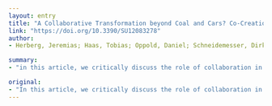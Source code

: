 ```yaml
---
layout: entry
title: "A Collaborative Transformation beyond Coal and Cars? Co-Creation and Corporatism in the German Energy and Mobility Transitions"
link: "https://doi.org/10.3390/SU12083278"
author:
- Herberg, Jeremias; Haas, Tobias; Oppold, Daniel; Schneidemesser, Dirk von

summary:
- "in this article, we critically discuss the role of collaboration in Germany's path towards a post-carbon economy. We consider civic movements and novel forms of collaboration as a potentially transformative challenger to the predominant approach of corporatist collaboration in the mobility and energy sectors. Co-creation, as we would like to call this methodical approach to collaborating, can be anchored within the environmental and industrial policy arenas."

original:
- "In this article, we critically discuss the role of collaboration in Germany&rsquo;s path towards a post-carbon economy. We consider civic movements and novel forms of collaboration as a potentially transformative challenger to the predominant approach of corporatist collaboration in the mobility and energy sectors. However, while trade unions and employer organizations provide a permanent and active arena for policy-oriented collaboration, civil society groups cannot rely on an equivalently institutionalized corridor to secure policy impact and public resonance. In that sense, conventional forms of collaboration tend to hinder the transformation towards a post-carbon economy. Collaboration in the German corporatist setting is thus, from a sustainability perspective, simultaneously a problem and a solution. We argue for more institutionalized corridors between civil society and state institutions. Co-creation, as we would like to call this methodical approach to collaborating, can be anchored within the environmental and industrial policy arenas."
---
```


